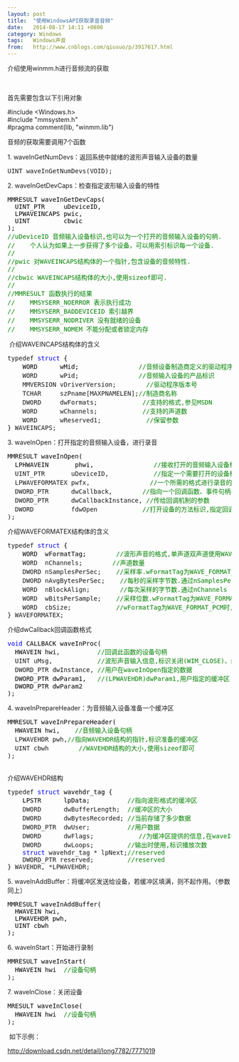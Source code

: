 ```yaml
---
layout: post
title:  "使用WindowsAPI获取录音音频"
date:   2014-08-17 14:11 +0800
category: Windows
tags:   Windows声音
from:   http://www.cnblogs.com/qiusuo/p/3917617.html
---
```

<p><span style="line-height: 1.5;">介绍使用winmm.h进行音频流的获取</span></p>
<p>&nbsp;</p>
<p>首先需要包含以下引用对象</p>
<p>#include &lt;Windows.h&gt;<br />#include "mmsystem.h"<br />#pragma comment(lib, "winmm.lib")</p>
<p>音频的获取需要调用7个函数</p>
<p>1. waveInGetNumDevs：返回系统中就绪的波形声音输入设备的数量</p>
<div class="cnblogs_code">
<pre>UINT waveInGetNumDevs(VOID);</pre>
</div>
<p>2. waveInGetDevCaps：检查指定波形输入设备的特性</p>
<div class="cnblogs_code">
<pre><span style="color: #000000;">MMRESULT waveInGetDevCaps( 
  UINT_PTR     uDeviceID,  
  LPWAVEINCAPS pwic,       
  UINT         cbwic       
);
</span><span style="color: #008000;">//</span><span style="color: #008000;">uDeviceID 音频输入设备标识,也可以为一个打开的音频输入设备的句柄.
</span><span style="color: #008000;">//</span><span style="color: #008000;">    个人认为如果上一步获得了多个设备，可以用索引标识每一个设备.
</span><span style="color: #008000;">//</span>    
<span style="color: #008000;">//</span><span style="color: #008000;">pwic 对WAVEINCAPS结构体的一个指针,包含设备的音频特性.
</span><span style="color: #008000;">//</span>
<span style="color: #008000;">//</span><span style="color: #008000;">cbwic WAVEINCAPS结构体的大小,使用sizeof即可.
</span><span style="color: #008000;">//</span>
<span style="color: #008000;">//</span><span style="color: #008000;">MMRESULT 函数执行的结果
</span><span style="color: #008000;">//</span><span style="color: #008000;">    MMSYSERR_NOERROR 表示执行成功
</span><span style="color: #008000;">//</span><span style="color: #008000;">    MMSYSERR_BADDEVICEID 索引越界 
</span><span style="color: #008000;">//</span><span style="color: #008000;">    MMSYSERR_NODRIVER 没有就绪的设备 
</span><span style="color: #008000;">//</span><span style="color: #008000;">    MMSYSERR_NOMEM 不能分配或者锁定内存</span></pre>
</div>
<p>&nbsp;介绍WAVEINCAPS结构体的含义</p>
<div class="cnblogs_code">
<pre>typedef <span style="color: #0000ff;">struct</span><span style="color: #000000;"> { 
    WORD      wMid;                </span><span style="color: #008000;">//</span><span style="color: #008000;">音频设备制造商定义的驱动程序标识</span>
    WORD      wPid;                <span style="color: #008000;">//</span><span style="color: #008000;">音频输入设备的产品标识</span>
    MMVERSION vDriverVersion;        <span style="color: #008000;">//</span><span style="color: #008000;">驱动程序版本号</span>
    TCHAR     szPname[MAXPNAMELEN];<span style="color: #008000;">//</span><span style="color: #008000;">制造商名称</span>
    DWORD     dwFormats;            <span style="color: #008000;">//</span><span style="color: #008000;">支持的格式,参见MSDN</span>
    WORD      wChannels;            <span style="color: #008000;">//</span><span style="color: #008000;">支持的声道数</span>
    WORD      wReserved1;            <span style="color: #008000;">//</span><span style="color: #008000;">保留参数</span>
} WAVEINCAPS;</pre>
</div>
<p>3. waveInOpen：打开指定的音频输入设备，进行录音</p>
<div class="cnblogs_code">
<pre><span style="color: #000000;">MMRESULT waveInOpen(
  LPHWAVEIN       phwi,                </span><span style="color: #008000;">//</span><span style="color: #008000;">接收打开的音频输入设备标识的HWAVEIN结构的指针</span>
  UINT_PTR       uDeviceID,            <span style="color: #008000;">//</span><span style="color: #008000;">指定一个需要打开的设备标识.可以使用WAVE_MAPPER选择一个按指定录音格式录音的设备</span>
  LPWAVEFORMATEX pwfx,                <span style="color: #008000;">//</span><span style="color: #008000;">一个所需的格式进行录音的WAVEFORMATEX结构的指针 </span>
  DWORD_PTR      dwCallback,        <span style="color: #008000;">//</span><span style="color: #008000;">指向一个回调函数、事件句柄、窗口句柄、线程标识,对录音事件进行处理.</span>
  DWORD_PTR      dwCallbackInstance, <span style="color: #008000;">//</span><span style="color: #008000;">传给回调机制的参数</span>
  DWORD          fdwOpen            <span style="color: #008000;">//</span><span style="color: #008000;">打开设备的方法标识,指定回调的类型.参见CSDN</span>
);</pre>
</div>
<p>介绍WAVEFORMATEX结构体的含义</p>
<div class="cnblogs_code">
<pre>typedef <span style="color: #0000ff;">struct</span><span style="color: #000000;"> { 
    WORD  wFormatTag;        </span><span style="color: #008000;">//</span><span style="color: #008000;">波形声音的格式,单声道双声道使用WAVE_FORMAT_PCM.当包含在WAVEFORMATEXTENSIBLE结构中时,使用WAVE_FORMAT_EXTENSIBLE.</span>
    WORD  nChannels;        <span style="color: #008000;">//</span><span style="color: #008000;">声道数量</span>
    DWORD nSamplesPerSec;    <span style="color: #008000;">//</span><span style="color: #008000;">采样率.wFormatTag为WAVE_FORMAT_PCM时,有8.0kHz,11.025kHz,22.05kHz,和44.1kHz.</span>
    DWORD nAvgBytesPerSec;    <span style="color: #008000;">//</span><span style="color: #008000;">每秒的采样字节数.通过nSamplesPerSec * nChannels * wBitsPerSample / 8计算</span>
    WORD  nBlockAlign;        <span style="color: #008000;">//</span><span style="color: #008000;">每次采样的字节数.通过nChannels * wBitsPerSample / 8计算</span>
    WORD  wBitsPerSample;    <span style="color: #008000;">//</span><span style="color: #008000;">采样位数.wFormatTag为WAVE_FORMAT_PCM时,为8或者16</span>
    WORD  cbSize;            <span style="color: #008000;">//</span><span style="color: #008000;">wFormatTag为WAVE_FORMAT_PCM时,忽略此参数</span>
} WAVEFORMATEX;</pre>
</div>
<p>介绍dwCallback回调函数格式</p>
<div class="cnblogs_code">
<pre><span style="color: #0000ff;">void</span><span style="color: #000000;"> CALLBACK waveInProc(
  HWAVEIN hwi,          </span><span style="color: #008000;">//</span><span style="color: #008000;">回调此函数的设备句柄</span>
  UINT uMsg,            <span style="color: #008000;">//</span><span style="color: #008000;">波形声音输入信息,标识关闭(WIM_CLOSE)、缓冲区满(WIM_DATA)、打开(WIM_OPEN).</span>
  DWORD_PTR dwInstance, <span style="color: #008000;">//</span><span style="color: #008000;">用户在waveInOpen指定的数据</span>
<span style="color: #000000;">  DWORD_PTR dwParam1,   <span style="color: #008000;">//(LPWAVEHDR)dwParam1,用户指定的缓冲区</span>
  DWORD_PTR dwParam2     
);</span></pre>
</div>
<p>4. waveInPrepareHeader：为音频输入设备准备一个缓冲区</p>
<div class="cnblogs_code">
<pre><span style="color: #000000;">MMRESULT waveInPrepareHeader(
  HWAVEIN hwi,    </span><span style="color: #008000;">//</span><span style="color: #008000;">音频输入设备句柄</span>
  LPWAVEHDR pwh,<span style="color: #008000;">//</span><span style="color: #008000;">指向WAVEHDR结构的指针,标识准备的缓冲区</span>
  UINT cbwh        <span style="color: #008000;">//</span><span style="color: #008000;">WAVEHDR结构的大小,使用sizeof即可</span>
);</pre>
</div>
<p><br />介绍WAVEHDR结构</p>
<div class="cnblogs_code">
<pre>typedef <span style="color: #0000ff;">struct</span><span style="color: #000000;"> wavehdr_tag { 
    LPSTR      lpData;          </span><span style="color: #008000;">//</span><span style="color: #008000;">指向波形格式的缓冲区</span>
    DWORD      dwBufferLength;  <span style="color: #008000;">//</span><span style="color: #008000;">缓冲区的大小</span>
    DWORD      dwBytesRecorded; <span style="color: #008000;">//</span><span style="color: #008000;">当前存储了多少数据</span>
    DWORD_PTR  dwUser;          <span style="color: #008000;">//</span><span style="color: #008000;">用户数据</span>
    DWORD      dwFlags;            <span style="color: #008000;">//</span><span style="color: #008000;">为缓冲区提供的信息,在waveInPrepareHeader函数中使用WHDR_PREPARED</span>
    DWORD      dwLoops;         <span style="color: #008000;">//</span><span style="color: #008000;">输出时使用,标识播放次数</span>
    <span style="color: #0000ff;">struct</span> wavehdr_tag * lpNext;<span style="color: #008000;">//</span><span style="color: #008000;">reserved</span>
    DWORD_PTR reserved;         <span style="color: #008000;">//</span><span style="color: #008000;">reserved</span>
} WAVEHDR, *LPWAVEHDR; </pre>
</div>
<p>5. waveInAddBuffer：将缓冲区发送给设备，若缓冲区填满，则不起作用。（参数同上）</p>
<div class="cnblogs_code">
<pre><span style="color: #000000;">MMRESULT waveInAddBuffer(
  HWAVEIN hwi, 
  LPWAVEHDR pwh, 
  UINT cbwh 
); </span></pre>
</div>
<p>6. waveInStart：开始进行录制</p>
<div class="cnblogs_code">
<pre><span style="color: #000000;">MMRESULT waveInStart(
  HWAVEIN hwi  </span><span style="color: #008000;">//设备句柄
</span>);</pre>
</div>
<p>7. waveInClose：关闭设备</p>
<div class="cnblogs_code">
<pre><span style="color: #000000;">MRESULT waveInClose(
  HWAVEIN hwi  </span><span style="color: #008000;">//设备句柄
</span>);</pre>
</div>
<p>&nbsp;如下示例：</p>
<p><a href="http://download.csdn.net/detail/long7782/7771019">http://download.csdn.net/detail/long7782/7771019</a></p>
<p>&nbsp;</p>
